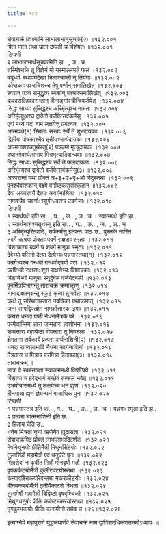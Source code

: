 ```yaml
---
title: १३२

---
```

सेवाचक्रं प्रवक्ष्यामि लाभालाभानुसूचकं(२) ।१३२.००१  
पिता माता तथा भ्राता दम्पती च विशेषतः ॥१३२.००१  
टिप्पणी  
२ लाभालाभार्थसूचकमिति झ.. , ञ.. च  
तस्मिंश्चक्रे तु विज्ञेयं यो यस्माल्लभते फलं ।१३२.००२  
षडूर्ध्वाः स्थापयेद्रेखा भिन्नाश्चाष्तौ तु तिर्यगाः ॥१३२.००२  
कोष्ठकाः पञ्चत्रिंशच्च तेषु वर्णान् समालिखेत् ।१३२.००३  
स्वरान् पञ्च समुद्धृत्य स्पर्शान् पश्चात्समालिखेत् ॥१३२.००३  
ककारादिहकारान्तान् हीनाङ्गांस्त्रीन्विवर्जयेत् ।१३२.००४  
सिद्धः साध्यः सुसिद्धश्च अरिर्मृत्युश्च नामतः ॥१३२.००४  
अरिर्मृत्युअश्च द्वावेतौ वर्जयेत्सर्वकर्मसु ।१३२.००५  
एषां मध्ये यदा नाम लक्षयेत्तु प्रयत्नतः ॥१३२.००५  
आत्मपक्षे(१) स्थिताः सत्त्वाः सर्वे ते शुभदायकाः ।१३२.००६  
द्वितीयः पोषकाश्चैव तृतीयश्चार्थदायकः ॥१३२.००६  
आत्मनाशश्चतुर्थस्तु(२) पञ्चमो मृत्युदायकः ।१३२.००७  
स्थानमेवार्थलाभाय मित्रभृत्यादिवान्धवाः ॥१३२.००७  
सिद्धः साध्यः सुसिद्धश्च सर्वे ते फलदायकाः ।१३२.००८  
अरिर्भृत्यश्च द्वावेतौ वर्जयेत्सर्वकर्मसु(३) ॥१३२.००८  
अकारान्तं यथा प्रोक्तं अ+इ+उ+ए+ओ विदुस्तथा ।१३२.००९  
पुनश्चैवांशकान् वक्ष्ये वर्गाष्टकसुसंस्कृतान् ॥१३२.००९  
देवा अकारवर्गे दैत्याः कवर्गमाश्रिताः ।१३२.०१०  
नागाश्चैव चवर्गाः स्युर्गन्धवाश्च टवर्गजाः ॥१३२.०१०  
टिप्पणी  
१ स्वार्थपक्षे इति ख.. , घ.. , ज.. , ञ.. च । स्वात्मपक्षे इति झ..  
२ स्वार्थनाशश्चतुर्थस्तु इति ख.. , घ.. , ङ.. , ज.. , ञ.. च  
३ अरिर्मृत्युरित्यादिः, सर्वकर्मसु इत्यन्तः पाठः छ.. पुस्तके नास्ति  
तवर्गे ऋषयः प्रोक्ताः पवर्गे राक्षसाः स्मृताः ।१३२.०११  
पिशाचाश्च यवर्गे च शवर्गे मानुषाः स्मृताः ॥१३२.०११  
देवेभ्यो बलिनो दैत्या दैत्येभ्यः पन्नगास्तथा(१) ।१३२.०१२  
पन्नगेभ्यश्च गन्धर्वा गन्धर्वादृषयो वराः ॥१३२.०१२  
ऋषिभ्यो राक्षसाः शूरा राक्षसेभ्यः पिशाचकाः ।१३२.०१३  
पिशाचेभ्यो मानुषाः स्युर्दुर्बलं वर्जयेद्बली ॥१३२.०१३  
पुनर्मित्रविभागन्तु ताराचक्रं क्रमाच्छृणु ।१३२.०१४  
नामाद्यक्षरमृक्षन्तु स्फुटं कृत्वा तु पर्वतः ॥१३२.०१४  
ऋक्षे तु संस्थितास्तारा नवत्रिका यथाक्रमात् ।१३२.०१५  
जन्म सम्पद्विपत्क्षेमं नामर्क्षात्तारका इमाः ॥१३२.०१५  
प्रत्यरा धनदा षष्ठी नैधनामैत्रके परे ।१३२.०१६  
परमैत्रान्तिमा तारा जन्मतारा त्वशोभना ॥१३२.०१६  
सम्पत्तारा महाश्रेष्ठा विपत्तारा तु निष्फला ।१३२.०१७  
क्षेमतारा सर्वकार्ये प्रत्परा अर्थनाशिनी(२) ॥१३२.०१७  
धनदा राज्यलाभादि नैधना कार्यनाशिनी ।१३२.०१८  
मैत्रतारा च मित्राय परमित्रा हितावहा(३) ॥१३२.०१८  
ताराचक्रम् ।  
मात्रा वै स्वरसञ्ज्ञा स्यान्नाममध्ये क्षिपेत्प्रिये ।१३२.०१९  
विंशत्या च हरेद्भागं यच्छेषं तत्फलं भवेत् ॥१३२.०१९  
उभयोर्त्रासमध्ये तु लक्षयेच्च धनं ह्यृणं ।१३२.०२०  
हीनमात्रा ह्यृणं ज्ञेयन्धनं मात्राधिकं पुनः ॥१३२.०२०  
टिप्पणी  
१ पन्नगास्तत्र इति क.. , ग.. , घ.. , ङ.. , ञ.. च । पन्नगाः स्मृता इति झ..  
२ प्रत्यरा चात्मनाशिनी इति छ..  
३ हिताय चेति ङ..  
धनेन मित्रता नॄणां ऋणेनैव ह्युदासता ।१३२.०२१  
सेवाचक्रमिदं प्रोक्तं लाभालाभादिदर्शकं ॥१३२.०२१  
मेषमिथुनयोः प्रीतिर्मैत्री मिथुनसिंहयोः ।१३२.०२२  
तुलासिंहौ महामैत्री एवं धनुर्घटे पुनः ॥१३२.०२२  
मित्रसेवां न कुर्वीत मित्रौ मीनवृषौ मतौ ।१३२.०२३  
वृषकर्कटयोर्मैत्री कुलीरघटयोस्तथा ॥१३२.०२३  
कन्यावृश्चिकयोरेवन्तथा मकरकीटयोः ।१३२.०२४  
मीनमकरयोर्मैत्री तृतीयैकादशे स्थिता ॥१३२.०२४  
तुलामेषौ महामैत्री विद्विष्टो वृषवृश्चिकौ ।१३२.०२५  
मिथुनधनुषोः प्रीतिः कर्कटमकरयोस्तथा ॥१३२.०२५  
मृगकुम्भकयोः प्रीतिः कनामीनौ तथैव च ॥२६॥१३२.०२६  
  
इत्याग्नेये महापुराणे युद्धजयार्णवे सेवाचक्रं नाम द्वात्रिंशदधिकशततमोऽध्यायः ॥